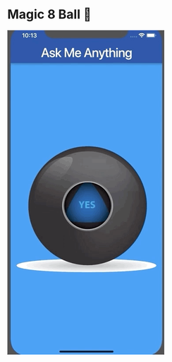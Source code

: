 
# Magic 8 Ball 🎱

![Finished App](https://raw.githubusercontent.com/Manish-Singh25/readme-images/master/8-ball-flutter-gif.gif)

